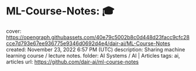 # ML-Course-Notes: 🎓

cover: https://opengraph.githubassets.com/40e79c5002b8c0d448d23facc9cfc28cce7d793e67ee936775e9346d0692d4e4/dair-ai/ML-Course-Notes
created: November 23, 2022 6:57 PM (UTC)
description: Sharing machine learning course / lecture notes.
folder: AI Systems / AI | Articles
tags: ai, articles
url: https://github.com/dair-ai/ml-course-notes